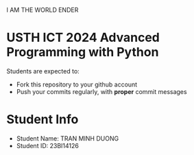 I AM THE WORLD ENDER

USTH ICT 2024 Advanced Programming with Python
=====================================================

Students are expected to:
* Fork this repository to your github account
* Push your commits regularly, with **proper** commit messages


Student Info
=========================

* Student Name: TRAN MINH DUONG
* Student ID: 23BI14126

